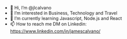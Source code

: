 - 👋 Hi, I’m @jlcalvano
- 👀 I’m interested in Business, Technology and Travel
- 🌱 I’m currently learning Javascript, Node.js and React
- 📫 How to reach me DM on Linkedin: https://www.linkedin.com/in/jamescalvano/

<!---
jlcalvano/jlcalvano is a ✨ special ✨ repository because its `README.md` (this file) appears on your GitHub profile.
You can click the Preview link to take a look at your changes.
--->
